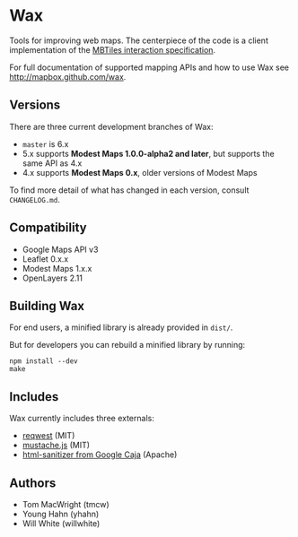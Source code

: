 # Wax

Tools for improving web maps. The centerpiece of the code is a client implementation of the [MBTiles interaction specification](https://github.com/mapbox/mbtiles-spec).

For full documentation of supported mapping APIs and how to use Wax see http://mapbox.github.com/wax.

## Versions

There are three current development branches of Wax:

* `master` is 6.x
* 5.x supports **Modest Maps 1.0.0-alpha2 and later**, but supports the same API as 4.x
* 4.x supports **Modest Maps 0.x**, older versions of Modest Maps

To find more detail of what has changed in each version, consult `CHANGELOG.md`.

## Compatibility

* Google Maps API v3
* Leaflet 0.x.x
* Modest Maps 1.x.x
* OpenLayers 2.11

## Building Wax

For end users, a minified library is already provided in `dist/`.

But for developers you can rebuild a minified library by running:

    npm install --dev
    make

## Includes

Wax currently includes three externals:

* [reqwest](https://github.com/ded/reqwest) (MIT)
* [mustache.js](https://github.com/janl/mustache.js) (MIT)
* [html-sanitizer from Google Caja](http://code.google.com/p/google-caja/source/browse/trunk/src/com/google/caja/plugin/html-sanitizer.js) (Apache)

## Authors

- Tom MacWright (tmcw)
- Young Hahn (yhahn)
- Will White (willwhite)
